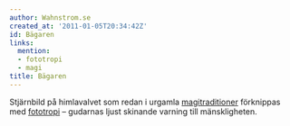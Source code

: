 ```yaml
---
author: Wahnstrom.se
created_at: '2011-01-05T20:34:42Z'
id: Bägaren
links:
  mention:
  - fototropi
  - magi
title: Bägaren
---
```


Stjärnbild på himlavalvet som redan i urgamla [magitraditioner] förknippas med [fototropi] –
gudarnas ljust skinande varning till mänskligheten.

  [magitraditioner]: magi
  [fototropi]: fototropi